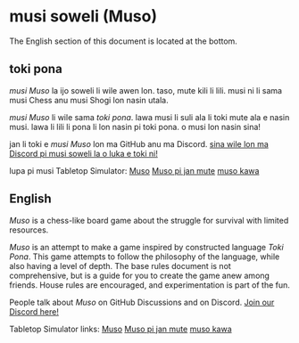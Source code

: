 # musi soweli (Muso)

The English section of this document is located at the bottom.

## toki pona

*musi Muso* la ijo soweli li wile awen lon.
taso, mute kili li lili.
musi ni li sama musi Chess anu musi Shogi lon nasin utala.

*musi Muso* li wile sama *toki pona*.
lawa musi li suli ala li toki mute ala e nasin musi.
lawa li lili li pona li lon nasin pi toki pona.
o musi lon nasin sina!

jan li toki e *musi Muso* lon ma GitHub anu ma Discord.
[sina wile lon ma Discord pi musi soweli la o luka e toki ni!](https://discord.gg/PFsEAP8U8B)

lupa pi musi Tabletop Simulator:
[Muso](https://steamcommunity.com/sharedfiles/filedetails/?id=2832525511)
[Muso pi jan mute](https://steamcommunity.com/sharedfiles/filedetails/?id=3275528903)
[muso kawa](https://steamcommunity.com/sharedfiles/filedetails/?id=3364913184)

## English

*Muso* is a chess-like board game about the struggle for survival with limited resources.

*Muso* is an attempt to make a game inspired by constructed language *Toki Pona*.
This game attempts to follow the philosophy of the language, while also having a level of depth.
The base rules document is not comprehensive, but is a guide for you to create the game anew among friends.
House rules are encouraged, and experimentation is part of the fun.

People talk about *Muso* on GitHub Discussions and on Discord.
[Join our Discord here!](https://discord.gg/PFsEAP8U8B)

Tabletop Simulator links:
[Muso](https://steamcommunity.com/sharedfiles/filedetails/?id=2832525511)
[Muso pi jan mute](https://steamcommunity.com/sharedfiles/filedetails/?id=3275528903)
[muso kawa](https://steamcommunity.com/sharedfiles/filedetails/?id=3364913184)
